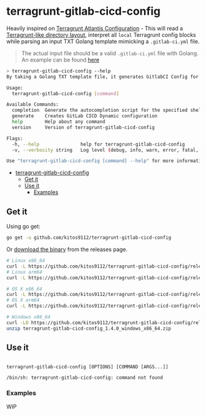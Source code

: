 # terragrunt-gitlab-cicd-config

Heavily inspired on [Terragrunt Atlantis Configuration](https://github.com/transcend-io/terragrunt-atlantis-config) - This will read a [Terragrunt-like directory layout](https://github.com/gruntwork-io/terragrunt-infrastructure-live-example), interpret all `local` Terragrunt config blocks while parsing an input TXT Golang template mimicking a `.gitlab-ci.yml` file.

> The actual input file should be a valid `.gitlab-ci.yml` file with Golang. An example can be found [here](test/inputs/.gitlab-ci.yml.tpl)

```bash
> terragrunt-gitlab-cicd-config --help
By taking a Golang TXT template file, it generates GitlabCI Config for Terragrunt IaC live style projects maintained in a mono-repo fashion.

Usage:
  terragrunt-gitlab-cicd-config [command]

Available Commands:
  completion  Generate the autocompletion script for the specified shell
  generate    Creates GitLab CICD Dynamic configuration
  help        Help about any command
  version     Version of terragrunt-gitlab-cicd-config

Flags:
  -h, --help               help for terragrunt-gitlab-cicd-config
  -v, --verbosity string   Log level (debug, info, warn, error, fatal, panic (default "info")

Use "terragrunt-gitlab-cicd-config [command] --help" for more information about a command.
```
<!-- TOC -->

- [terragrunt-gitlab-cicd-config](#app)
  - [Get it](#get-it)
  - [Use it](#use-it)
    - [Examples](#examples)

<!-- /TOC -->

## Get it

Using go get:

```bash
go get -u github.com/kitos9112/terragrunt-gitlab-cicd-config
```

Or [download the binary](https://github.com/kitos9112/terragrunt-gitlab-cicd-config/releases/latest) from the releases page.

```bash
# Linux x86_64
curl -L https://github.com/kitos9112/terragrunt-gitlab-cicd-config/releases/download/1.4.0/terragrunt-gitlab-cicd-config_1.4.0_linux_x86_64.tar.gz | tar xz
# Linux arm64
curl -L https://github.com/kitos9112/terragrunt-gitlab-cicd-config/releases/download/1.4.0/terragrunt-gitlab-cicd-config_1.4.0_linux_arm64.tar.gz | tar xz

# OS X x86_64
curl -L https://github.com/kitos9112/terragrunt-gitlab-cicd-config/releases/download/1.4.0/terragrunt-gitlab-cicd-config_1.4.0_osx_x86_64.tar.gz | tar xz
# OS X arm64
curl -L https://github.com/kitos9112/terragrunt-gitlab-cicd-config/releases/download/1.4.0/terragrunt-gitlab-cicd-config_1.4.0_osx_arm64.tar.gz | tar xz

# Windows x86_64
curl -LO https://github.com/kitos9112/terragrunt-gitlab-cicd-config/releases/download/1.4.0/terragrunt-gitlab-cicd-config_1.4.0_windows_x86_64.zip
unzip terragrunt-gitlab-cicd-config_1.4.0_windows_x86_64.zip
```

## Use it

```text

terragrunt-gitlab-cicd-config [OPTIONS] [COMMAND [ARGS...]]

/bin/sh: terragrunt-gitlab-cicd-config: command not found
```

### Examples

WIP
